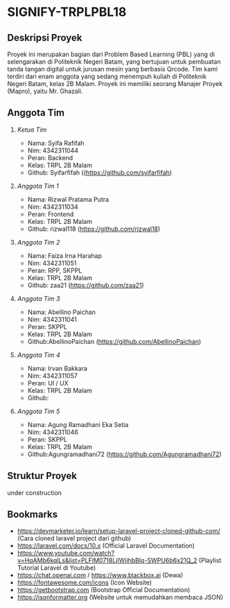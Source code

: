# SIGNIFY-TRPLPBL18

## Deskripsi Proyek
Proyek ini merupakan bagian dari Problem Based Learning (PBL) yang di selengarakan di Politeknik Negeri Batam, yang bertujuan untuk pembuatan tanda tangan digital untuk jurusan mesin yang berbasis Qrcode. Tim kami terdiri dari enam anggota yang sedang menempuh kuliah di Politeknik Negeri Batam, kelas 2B Malam. Proyek ini memiliki seorang Manajer Proyek (Mapro), yaitu Mr. Ghazali.

## Anggota Tim
1. *Ketua Tim*
    - Nama:  Syifa Rafifah
    - Nim: 4342311044
    - Peran: Backend
    - Kelas: TRPL 2B Malam
    - Github: Syifarfifah ((https://github.com/syifarfifah)

2. *Anggota Tim 1*
    - Nama: Rizwal Pratama Putra
    - Nim: 4342311034
    - Peran: Frontend
    - Kelas: TRPL 2B Malam
    - Github: rizwal118 (https://github.com/rizwal18)

3. *Anggota Tim 2*
    - Nama: Faiza Irna Harahap
    - Nim: 4342311051
    - Peran: RPP, SKPPL
    - Kelas: TRPL 2B Malam
    - Github: zaa21 (https://github.com/zaa21)

4. *Anggota Tim 3*
    - Nama: Abellino Paichan
    - Nim: 4342311041
    - Peran: SKPPL
    - Kelas: TRPL 2B Malam
    - Github:AbellinoPaichan (https://github.com/AbellinoPaichan)

5. *Anggota Tim 4*
    - Nama: Irvan Bakkara
    - Nim: 4342311057
    - Peran: UI / UX 
    - Kelas: TRPL 2B Malam
    - Github: 

6. *Anggota Tim 5*
    - Nama: Agung Ramadhani Eka Setia 
    - Nim: 4342311046
    - Peran: SKPPL
    - Kelas: TRPL 2B Malam
    - Github:Agungramadhani72 (https://github.com/Agungramadhani72)

## Struktur Proyek
under construction

## Bookmarks
- https://devmarketer.io/learn/setup-laravel-project-cloned-github-com/ (Cara cloned laravel project dari github)
- https://laravel.com/docs/10.x (Official Laravel Documentation)
- https://www.youtube.com/watch?v=HqAMb6kqlLs&list=PLFIM0718LjIWiihbBIq-SWPU6b6x21Q_2 (Playlist Tutorial Laravel di Youtube)
- https://chat.openai.com / https://www.blackbox.ai (Dewa)
- https://fontawesome.com/icons (Icon Website)
- https://getbootstrap.com (Bootstrap Official Documentation)
- https://jsonformatter.org (Website untuk memudahkan membaca JSON)
